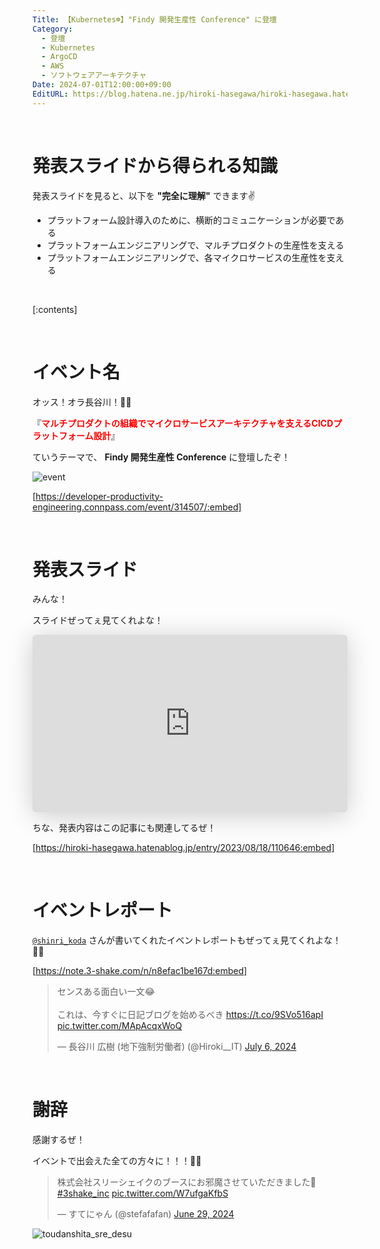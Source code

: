 ```yaml
---
Title: 【Kubernetes☸️】"Findy 開発生産性 Conference" に登壇
Category:
  - 登壇
  - Kubernetes
  - ArgoCD
  - AWS
  - ソフトウェアアーキテクチャ
Date: 2024-07-01T12:00:00+09:00
EditURL: https://blog.hatena.ne.jp/hiroki-hasegawa/hiroki-hasegawa.hatenablog.jp/atom/entry/6801883189122191793
---
```


<br>

# 発表スライドから得られる知識

発表スライドを見ると、以下を **"完全に理解"** できます✌️

- プラットフォーム設計導入のために、横断的コミュニケーションが必要である
- プラットフォームエンジニアリングで、マルチプロダクトの生産性を支える
- プラットフォームエンジニアリングで、各マイクロサービスの生産性を支える

<br>

[:contents]

<br>

# イベント名

オッス！オラ長谷川！✋🏻

『**<font color="#FF0000">マルチプロダクトの組織でマイクロサービスアーキテクチャを支えるCICDプラットフォーム設計</font>**』

ていうテーマで、 **Findy 開発生産性 Conference** に登壇したぞ！

![event](https://raw.githubusercontent.com/hiroki-it/hatenablog/release/entry/dist/entry/2024/07/01/event.png)

[https://developer-productivity-engineering.connpass.com/event/314507/:embed]

<br>

# 発表スライド

みんな！

スライドぜってぇ見てくれよな！

<iframe class="speakerdeck-iframe" frameborder="0" src="https://speakerdeck.com/player/141c5e8a90ef419caa71b2acaad14fb7" title="♾️ マルチプロダクトの組織でマイクロサービスアーキテクチャを支えるCICDプラットフォーム設計" allowfullscreen="true" style="border: 0px; background: padding-box padding-box rgba(0, 0, 0, 0.1); margin: 0px; padding: 0px; border-radius: 6px; box-shadow: rgba(0, 0, 0, 0.2) 0px 5px 40px; width: 100%; height: auto; aspect-ratio: 560 / 315;" data-ratio="1.7777777777777777"></iframe>

<br>

ちな、発表内容はこの記事にも関連してるぜ！

[https://hiroki-hasegawa.hatenablog.jp/entry/2023/08/18/110646:embed]

<br>

# イベントレポート

[`@shinri_koda`](https://x.com/shinri_koda) さんが書いてくれたイベントレポートもぜってぇ見てくれよな！✊🏻

[https://note.3-shake.com/n/n8efac1be167d:embed]

<blockquote class="twitter-tweet tw-align-center" data-width="300"><p lang="ja" dir="ltr">センスある面白い一文😂<br><br>これは、今すぐに日記ブログを始めるべき <a href="https://t.co/9SVo516apI">https://t.co/9SVo516apI</a> <a href="https://t.co/MApAcqxWoQ">pic.twitter.com/MApAcqxWoQ</a></p>&mdash; 長谷川 広樹 (地下強制労働者) (@Hiroki__IT) <a href="https://twitter.com/Hiroki__IT/status/1809497388651798989?ref_src=twsrc%5Etfw">July 6, 2024</a></blockquote> <script async src="https://platform.twitter.com/widgets.js" charset="utf-8"></script>

<br>

# 謝辞

感謝するぜ！

イベントで出会えた全ての方々に！！！🫶🏻

<blockquote class="twitter-tweet tw-align-center" data-width="300"><p lang="ja" dir="ltr">株式会社スリーシェイクのブースにお邪魔させていただきました🙌<a href="https://twitter.com/hashtag/3shake_inc?src=hash&amp;ref_src=twsrc%5Etfw">#3shake_inc</a> <a href="https://t.co/W7ufgaKfbS">pic.twitter.com/W7ufgaKfbS</a></p>&mdash; すてにゃん (@stefafafan) <a href="https://twitter.com/stefafafan/status/1806944591419146505?ref_src=twsrc%5Etfw">June 29, 2024</a></blockquote> <script async src="https://platform.twitter.com/widgets.js" charset="utf-8"></script>

![toudanshita_sre_desu](https://raw.githubusercontent.com/hiroki-it/hatenablog/release/entry/dist/entry/2024/07/01/toudanshita_sre_desu.jpeg)

<br>
